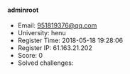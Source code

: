#### adminroot  

* Email: 951819376@qq.com  
* University: henu  
* Register Time: 2018-05-18 19:28:06  
* Register IP: 61.163.21.202  
* Score: 0  
* Solved challenges: 
